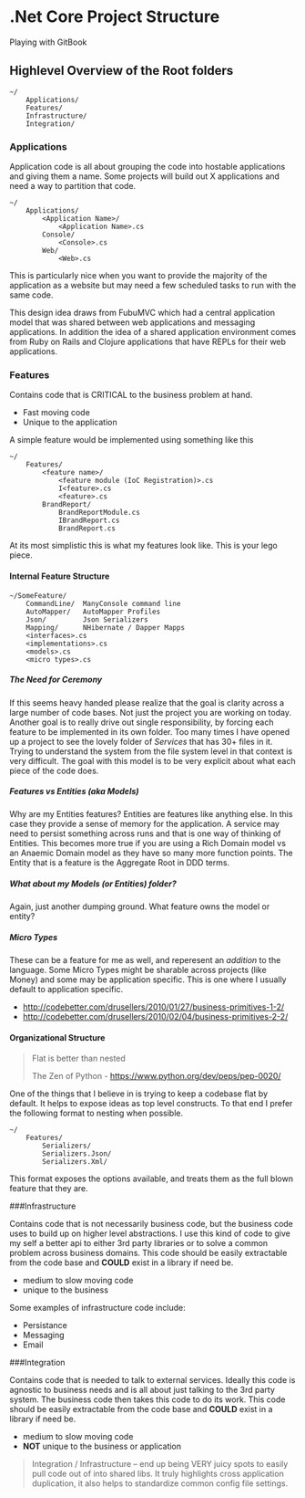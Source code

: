 # .Net Core Project Structure

Playing with GitBook

## Highlevel Overview of the Root folders

```
~/
    Applications/
    Features/
    Infrastructure/
    Integration/
```

### Applications

Application code is all about grouping the code into hostable applications and giving them a name. Some projects will build out X applications and need a way to partition that code.

```
~/
    Applications/
        <Application Name>/
            <Application Name>.cs
        Console/
            <Console>.cs
        Web/
            <Web>.cs
```

This is particularly nice when you want to provide the majority of the application as a website but may need a few scheduled tasks to run with the same code.

This design idea draws from FubuMVC which had a central application model that was shared between web applications and messaging applications. In addition the idea of a shared application environment comes from Ruby on Rails and Clojure applications that have REPLs for their web applications.

### Features
Contains code that is CRITICAL to the business problem at hand.

- Fast moving code
- Unique to the application

A simple feature would be implemented using something like this

```
~/
    Features/
        <feature name>/
            <feature module (IoC Registration)>.cs
            I<feature>.cs
            <feature>.cs
        BrandReport/
            BrandReportModule.cs
            IBrandReport.cs
            BrandReport.cs
```

At its most simplistic this is what my features look like. This is your lego piece.

#### Internal Feature Structure

```
~/SomeFeature/
    CommandLine/  ManyConsole command line
    AutoMapper/   AutoMapper Profiles
    Json/         Json Serializers
    Mapping/      NHibernate / Dapper Mapps
    <interfaces>.cs
    <implementations>.cs
    <models>.cs
    <micro types>.cs
```

##### The Need for Ceremony

If this seems heavy handed please realize that the goal is clarity across a large number of code bases. Not just the project you are working on today. Another goal is to really drive out single responsibility, by forcing each feature to be implemented in its own folder. Too many times I have opened up a project to see the lovely folder of *Services* that has 30+ files in it. Trying to understand the system from the file system level in that context is very difficult.
The goal with this model is to be very explicit about what each piece of the code does.

##### Features vs Entities (aka Models)

Why are my Entities features? Entities are features like anything else. In this case they provide a sense of memory for the application. A service may need to persist something across runs and that is one way of thinking of Entities. This becomes more true if you are using a Rich Domain model vs an Anaemic Domain model as they have so many more function points.
The Entity that is a feature is the Aggregate Root in DDD terms.

##### What about my Models (or Entities) folder?

Again, just another dumping ground. What feature owns the model or entity?

##### Micro Types

These can be a feature for me as well, and reperesent an _addition_ to the language. Some Micro Types might be sharable across projects (like Money) and some may be application specific. This is one where I usually default to application specific.

- http://codebetter.com/drusellers/2010/01/27/business-primitives-1-2/
- http://codebetter.com/drusellers/2010/02/04/business-primitives-2-2/

#### Organizational Structure

> Flat is better than nested
>
> The Zen of Python - https://www.python.org/dev/peps/pep-0020/

One of the things that I believe in is trying to keep a codebase flat by default. It helps to expose ideas as top level constructs. To that end I prefer the following format to nesting when possible.

```
~/
    Features/
        Serializers/
        Serializers.Json/
        Serializers.Xml/
```

This format exposes the options available, and treats them as the full blown feature that they are.

###Infrastructure

Contains code that is not necessarily business code, but the business code uses to build up on higher level abstractions. I use this kind of code to give my self a better api to either 3rd party libraries or to solve a common problem across business domains. This code should be easily extractable from the code base and **COULD** exist in a library if need be.

- medium to slow moving code
- unique to the business

Some examples of infrastructure code include:

- Persistance
- Messaging
- Email

###Integration

Contains code that is needed to talk to external services. Ideally this code is agnostic to business needs and is all about just talking to the 3rd party system. The business code then takes this code to do its work. This code should be easily extractable from the code base and **COULD** exist in a library if need be.

- medium to slow moving code
- **NOT** unique to the business or application

> Integration / Infrastructure – end up being VERY juicy spots to easily pull code out of into shared libs. It truly highlights cross application duplication, it also helps to standardize common config file settings.